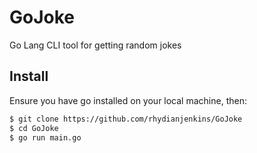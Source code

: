 # GoJoke
Go Lang CLI tool for getting random jokes

## Install
Ensure you have go installed on your local machine, then:

```bash
$ git clone https://github.com/rhydianjenkins/GoJoke
$ cd GoJoke
$ go run main.go
```


